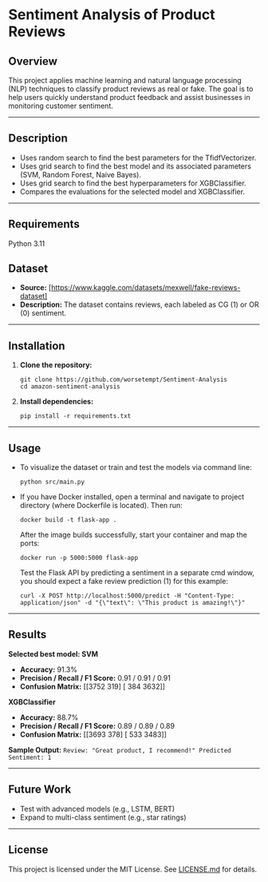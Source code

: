 # Sentiment Analysis of Product Reviews

## Overview

This project applies machine learning and natural language processing (NLP) techniques to classify product reviews as real or fake. The goal is to help users quickly understand product feedback and assist businesses in monitoring customer sentiment. 

---

## Description
- Uses random search to find the best parameters for the TfidfVectorizer.
- Uses grid search to find the best model and its associated parameters (SVM, Random Forest, Naive Bayes).
- Uses grid search to find the best hyperparameters for XGBClassifier.
- Compares the evaluations for the selected model and XGBClassifier.
  
---

## Requirements

Python 3.11

## Dataset

- **Source:** [https://www.kaggle.com/datasets/mexwell/fake-reviews-dataset]
- **Description:** The dataset contains reviews, each labeled as CG (1) or OR (0) sentiment.

---

## Installation

1. **Clone the repository:**
    ```
    git clone https://github.com/worsetempt/Sentiment-Analysis
    cd amazon-sentiment-analysis
    ```

2. **Install dependencies:**
    ```
    pip install -r requirements.txt
    ```

---

## Usage
-   To visualize the dataset or train and test the models via command line:
    ```
    python src/main.py
    ```

-   If you have Docker installed, open a terminal and navigate to project directory (where Dockerfile is located). Then run:
    ```
    docker build -t flask-app .
    ```
    After the image builds successfully, start your container and map the ports:
    ```
    docker run -p 5000:5000 flask-app
    ```
    Test the Flask API by predicting a sentiment in a separate cmd window, you should expect a fake review prediction (1) for this example:
    ```
    curl -X POST http://localhost:5000/predict -H "Content-Type: application/json" -d "{\"text\": \"This product is amazing!\"}"
    ```
---

## Results
**Selected best model: SVM**
- **Accuracy:** 91.3%
- **Precision / Recall / F1 Score:** 0.91 / 0.91 / 0.91
- **Confusion Matrix:** [[3752  319] [ 384 3632]]

**XGBClassifier**
- **Accuracy:** 88.7%
- **Precision / Recall / F1 Score:** 0.89 / 0.89 / 0.89
- **Confusion Matrix:** [[3693  378] [ 533 3483]]

**Sample Output:**
    ```
    Review: "Great product, I recommend!"
    Predicted Sentiment: 1
    ```
    
---

## Future Work

- Test with advanced models (e.g., LSTM, BERT)
- Expand to multi-class sentiment (e.g., star ratings)

---

## License

This project is licensed under the MIT License. See [LICENSE.md](LICENSE.md) for details.
